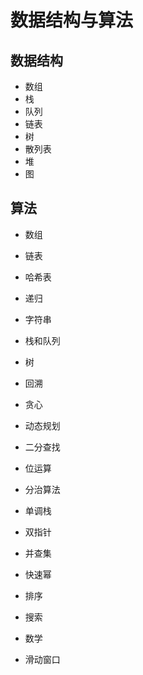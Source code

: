 # 数据结构与算法

## 数据结构

* 数组
* 栈
* 队列
* 链表
* 树
* 散列表
* 堆
* 图

## 算法

* 数组
* 链表
* 哈希表
* 递归
* 字符串
* 栈和队列
* 树
* 回溯
* 贪心
* 动态规划

* 二分查找
* 位运算
* 分治算法
* 单调栈
* 双指针
* 并查集
* 快速幂
* 排序
* 搜索
* 数学
* 滑动窗口
